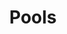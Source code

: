 ---
bookCollapseSection: true
weight: 2
title: "Pools"
bookComments: false
BookToC: false
BookIndex: true
---